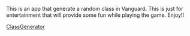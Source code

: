 This is an app that generate a random class in Vanguard. This is just for entertainment that will provide some fun while playing the game. Enjoy!!

[ClassGenerator](https://user-images.githubusercontent.com/34676409/147844851-6af7a81a-679c-4da5-8b5e-d1879977c44d.png)
